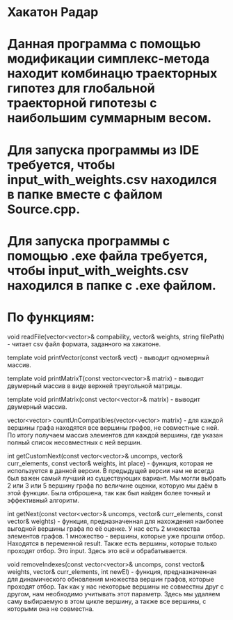 # Хакатон Радар
# Данная программа с помощью модификации симплекс-метода находит комбинацю траекторных гипотез для глобальной траекторной гипотезы с наибольшим суммарным весом.
# Для запуска программы из IDE требуется, чтобы input_with_weights.csv находился в папке вместе с файлом Source.cpp.
# Для запуска программы с помощью .exe файла требуется, чтобы input_with_weights.csv находился в папке с .exe файлом.

# По функциям:
void readFile(vector<vector<int>>& compability, vector<double>& weights, string filePath) - читает csv файл формата, заданного на хакатоне.

template<typename T> void printVector(const vector<T>& vect) - выводит одномерный массив.

template<typename T> void printMatrixT(const vector<vector<T>>& matrix) - выводит двумерный массив в виде верхней треугольной матрицы.

template<typename T> void printMatrix(const vector<vector<T>>& matrix) - выводит двумерный массив.

vector<vector<int>> countUnCompatibles(vector<vector<int>> matrix) - для каждой вершины графа находятся все вершины графов, не совместные с ней. По итогу получаем массив элементов для каждой вершины, где указан полный список несовместных с ней вершин.

int getCustomNext(const vector<vector<int>>& uncomps, vector<int>& curr_elements, const vector<double>& weights, int place) - функция, которая не используется в данной версии. В предыдущей версии нам не всегда был важен самый лучший из существующих вариант. Мы могли выбрать 2 или 3 или 5 вершину графа по величине оценки, которую мы даём в этой функции. Была отброшена, так как был найден более точный и эффективный алгоритм.

int getNext(const vector<vector<int>>& uncomps, vector<int>& curr_elements, const vector<double>& weights) - функция, предназначенная для нахождения наиболее выгодной вершины графа по её оценке. У нас есть 2 множества элементов графов. 1 множество - вершины, которые уже прошли отбор. Находятся в переменной result. Также есть вершины, которые только проходят отбор. Это input. Здесь это всё и обрабатывается.

void removeIndexes(const vector<vector<int>>& uncomps, const vector<double>& weights, vector<int>& curr_elements, int newEl) - функция, предназначенная для динамического обновления множества вершин графов, которые проходят отбор. Так как у нас некоторые вершины не совместны друг с другом, нам необходимо учитывать этот параметр. Здесь мы удаляем саму выбираемую в этом цикле вершину, а также все вершины, с которыми она не совместна.
